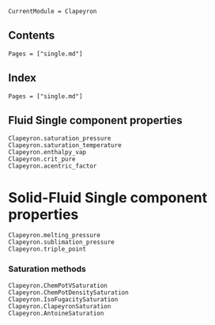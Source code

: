 ```@meta
CurrentModule = Clapeyron
```

## Contents

```@contents
Pages = ["single.md"]
```

## Index

```@index
Pages = ["single.md"]
```

## Fluid Single component properties

```@docs
Clapeyron.saturation_pressure
Clapeyron.saturation_temperature
Clapeyron.enthalpy_vap
Clapeyron.crit_pure
Clapeyron.acentric_factor
```

# Solid-Fluid Single component properties
```@docs
Clapeyron.melting_pressure
Clapeyron.sublimation_pressure
Clapeyron.triple_point
```

### Saturation methods

```@docs
Clapeyron.ChemPotVSaturation
Clapeyron.ChemPotDensitySaturation
Clapeyron.IsoFugacitySaturation
Clapeyron.ClapeyronSaturation
Clapeyron.AntoineSaturation
```